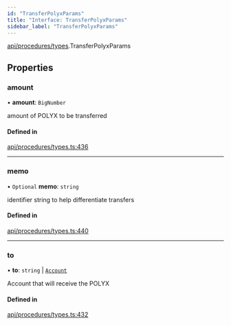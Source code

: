 ```yaml
---
id: "TransferPolyxParams"
title: "Interface: TransferPolyxParams"
sidebar_label: "TransferPolyxParams"
---
```


[api/procedures/types](../../../../../modules/API/Procedures/Types/Types.md).TransferPolyxParams

## Properties

### amount

• **amount**: `BigNumber`

amount of POLYX to be transferred

#### Defined in

[api/procedures/types.ts:436](https://github.com/PolymeshAssociation/polymesh-sdk/blob/95e180d2/src/api/procedures/types.ts#L436)

___

### memo

• `Optional` **memo**: `string`

identifier string to help differentiate transfers

#### Defined in

[api/procedures/types.ts:440](https://github.com/PolymeshAssociation/polymesh-sdk/blob/95e180d2/src/api/procedures/types.ts#L440)

___

### to

• **to**: `string` \| [`Account`](../../../../../classes/API/Entities/Account/Account.md)

Account that will receive the POLYX

#### Defined in

[api/procedures/types.ts:432](https://github.com/PolymeshAssociation/polymesh-sdk/blob/95e180d2/src/api/procedures/types.ts#L432)

